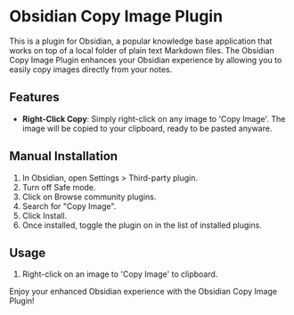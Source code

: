 # Obsidian Copy Image Plugin

This is a plugin for Obsidian, a popular knowledge base application that works on top of a local folder of plain text Markdown files. The Obsidian Copy Image Plugin enhances your Obsidian experience by allowing you to easily copy images directly from your notes.

## Features

- **Right-Click Copy**: Simply right-click on any image to 'Copy Image'. The image will be copied to your clipboard, ready to be pasted anyware.

## Manual Installation

1. In Obsidian, open Settings > Third-party plugin.
2. Turn off Safe mode.
3. Click on Browse community plugins.
4. Search for "Copy Image".
5. Click Install.
6. Once installed, toggle the plugin on in the list of installed plugins.

## Usage

1. Right-click on an image to 'Copy Image' to clipboard.

Enjoy your enhanced Obsidian experience with the Obsidian Copy Image Plugin!
